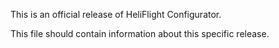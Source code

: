 
This is an official release of HeliFlight Configurator.

This file should contain information about this specific release.

